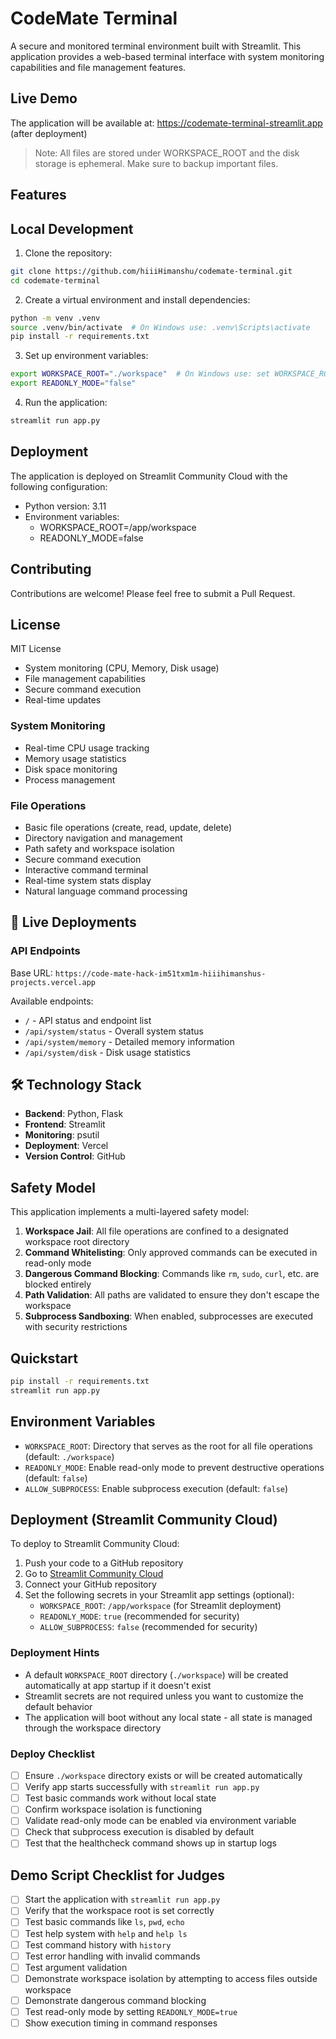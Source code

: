 # CodeMate Terminal

A secure and monitored terminal environment built with Streamlit. This application provides a web-based terminal interface with system monitoring capabilities and file management features.

## Live Demo

The application will be available at: https://codemate-terminal-streamlit.app (after deployment)

> Note: All files are stored under WORKSPACE_ROOT and the disk storage is ephemeral. Make sure to backup important files.

## Features

## Local Development

1. Clone the repository:
```bash
git clone https://github.com/hiiiHimanshu/codemate-terminal.git
cd codemate-terminal
```

2. Create a virtual environment and install dependencies:
```bash
python -m venv .venv
source .venv/bin/activate  # On Windows use: .venv\Scripts\activate
pip install -r requirements.txt
```

3. Set up environment variables:
```bash
export WORKSPACE_ROOT="./workspace"  # On Windows use: set WORKSPACE_ROOT=./workspace
export READONLY_MODE="false"
```

4. Run the application:
```bash
streamlit run app.py
```

## Deployment

The application is deployed on Streamlit Community Cloud with the following configuration:

- Python version: 3.11
- Environment variables:
  - WORKSPACE_ROOT=/app/workspace
  - READONLY_MODE=false

## Contributing

Contributions are welcome! Please feel free to submit a Pull Request.

## License

MIT License
- System monitoring (CPU, Memory, Disk usage)
- File management capabilities
- Secure command execution
- Real-time updates

### System Monitoring
- Real-time CPU usage tracking
- Memory usage statistics
- Disk space monitoring
- Process management

### File Operations
- Basic file operations (create, read, update, delete)
- Directory navigation and management
- Path safety and workspace isolation
- Secure command execution
- Interactive command terminal
- Real-time system stats display
- Natural language command processing

## 🚀 Live Deployments

### API Endpoints
Base URL: `https://code-mate-hack-im51txm1m-hiiihimanshus-projects.vercel.app`

Available endpoints:
- `/` - API status and endpoint list
- `/api/system/status` - Overall system status
- `/api/system/memory` - Detailed memory information
- `/api/system/disk` - Disk usage statistics

## 🛠️ Technology Stack

- **Backend**: Python, Flask
- **Frontend**: Streamlit
- **Monitoring**: psutil
- **Deployment**: Vercel
- **Version Control**: GitHub

## Safety Model

This application implements a multi-layered safety model:

1. **Workspace Jail**: All file operations are confined to a designated workspace root directory
2. **Command Whitelisting**: Only approved commands can be executed in read-only mode
3. **Dangerous Command Blocking**: Commands like `rm`, `sudo`, `curl`, etc. are blocked entirely
4. **Path Validation**: All paths are validated to ensure they don't escape the workspace
5. **Subprocess Sandboxing**: When enabled, subprocesses are executed with security restrictions

## Quickstart

```bash
pip install -r requirements.txt
streamlit run app.py
```

## Environment Variables

- `WORKSPACE_ROOT`: Directory that serves as the root for all file operations (default: `./workspace`)
- `READONLY_MODE`: Enable read-only mode to prevent destructive operations (default: `false`)
- `ALLOW_SUBPROCESS`: Enable subprocess execution (default: `false`)

## Deployment (Streamlit Community Cloud)

To deploy to Streamlit Community Cloud:

1. Push your code to a GitHub repository
2. Go to [Streamlit Community Cloud](https://streamlit.io/cloud)
3. Connect your GitHub repository
4. Set the following secrets in your Streamlit app settings (optional):
   - `WORKSPACE_ROOT`: `/app/workspace` (for Streamlit deployment)
   - `READONLY_MODE`: `true` (recommended for security)
   - `ALLOW_SUBPROCESS`: `false` (recommended for security)

### Deployment Hints

- A default `WORKSPACE_ROOT` directory (`./workspace`) will be created automatically at app startup if it doesn't exist
- Streamlit secrets are not required unless you want to customize the default behavior
- The application will boot without any local state - all state is managed through the workspace directory

### Deploy Checklist

- [ ] Ensure `./workspace` directory exists or will be created automatically
- [ ] Verify app starts successfully with `streamlit run app.py`
- [ ] Test basic commands work without local state
- [ ] Confirm workspace isolation is functioning
- [ ] Validate read-only mode can be enabled via environment variable
- [ ] Check that subprocess execution is disabled by default
- [ ] Test that the healthcheck command shows up in startup logs

## Demo Script Checklist for Judges

- [ ] Start the application with `streamlit run app.py`
- [ ] Verify that the workspace root is set correctly
- [ ] Test basic commands like `ls`, `pwd`, `echo`
- [ ] Test help system with `help` and `help ls`
- [ ] Test command history with `history`
- [ ] Test error handling with invalid commands
- [ ] Test argument validation
- [ ] Demonstrate workspace isolation by attempting to access files outside workspace
- [ ] Demonstrate dangerous command blocking
- [ ] Test read-only mode by setting `READONLY_MODE=true`
- [ ] Show execution timing in command responses
